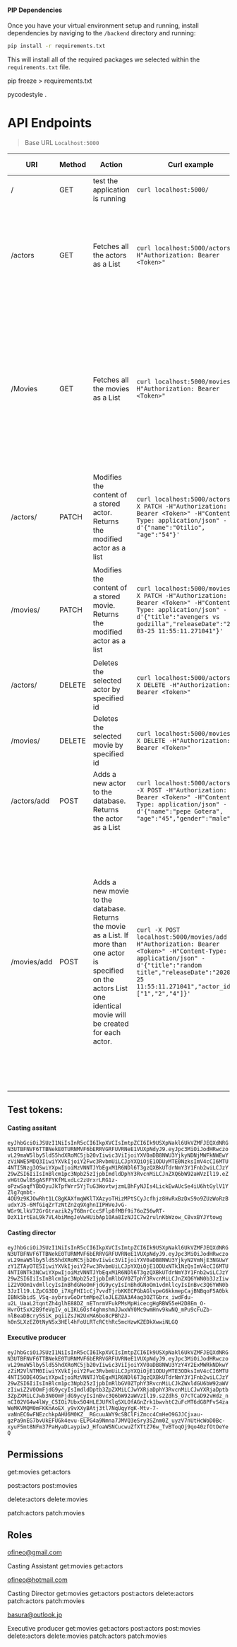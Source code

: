 


#### PIP Dependencies

Once you have your virtual environment setup and running, install dependencies by naviging to the `/backend` directory and running:

```bash
pip install -r requirements.txt
```

This will install all of the required packages we selected within the `requirements.txt` file.


pip freeze > requirements.txt

pycodestyle .

# API Endpoints

> Base URL `Localhost:5000`

URI|Method|Action|Curl example|return example
---|---|---|---|---
/|GET|test the application is running|`curl localhost:5000/`|'Hi There'
/actors|GET|Fetches all the actors as a List|`curl localhost:5000/actors -H"Authorization: Bearer <Token>"`|`{"actors": [{"age": 54, "gender": "male", "id": 7, "name": "Otilio"}, {"age": 45, "gender": "male", "id": 9, "name": "pepe Gotera"},], "status": true}`|
/Movies|GET|Fetches all the movies as a List|`curl localhost:5000/movies -H"Authorization: Bearer <Token>"`|`{"movies": [{      "actor_id": 4, "id": 13, "release date": "Sun, 17 May 2020 00:00:00 GMT", "title": "random title" }, {"actor_id": 1, "id": 8, "release date": "Thu, 25 Mar 2021 11:55:11 GMT", "title": avengers vs godzilla" }],"status": true }`|
/actors/<id>|PATCH|Modifies the content of a stored actor. Returns the modified actor as a list|`curl localhost:5000/actors/2 -X PATCH -H"Authorization: Bearer <Token>" -H"Content-Type: application/json" -d'{"name":"Otilio", "age":"54"}'`|`{"actor": [{"age": 54, "gender": "male", "id": 2, "name": "Otilio"}], status": true}`|
/movies/<id>|PATCH|Modifies the content of a stored movie. Returns the modified actor as a list|`curl localhost:5000/movies/5 -X PATCH -H"Authorization: Bearer <Token>" -H"Content-Type: application/json" -d'{"title":"avengers vs godzilla","releaseDate":"2021-03-25 11:55:11.271041"}'`|`{"movie": [{"actor_id": 1, "id": 5, "release date": "Thu, 25 Mar 2021 11:55:11 GMT", "title": "avengers vs godzilla"}], "status": true}`|
/actors/<id>|DELETE|Deletes the selected actor by specified id|`curl localhost:5000/actors/3 -X DELETE -H"Authorization: Bearer <Token>"`|`{"actor": "3", "status": true}`|
/movies/<id>|DELETE|Deletes the selected movie by specified id|`curl localhost:5000/movies/3 -X DELETE -H"Authorization: Bearer <Token>"`|`{"movie": "3", "status": true}`|
/actors/add|POST|Adds a new actor to the database. Returns the actor as a List|`curl localhost:5000/actors/add -X POST -H"Authorization: Bearer <Token>" -H"Content-Type: application/json" -d'{"name":"pepe Gotera", "age":"45","gender":"male"}'`|`{ "actor": [{"age": 45, "gender": "male", "id": 1, "name": "pepe Gotera" }], "status": true }`|
/movies/add|POST|Adds a new movie to the database. Returns the movie as a List. If more than one actor is specified on the actors List one identical movie will be created for each actor.|`curl -X POST localhost:5000/movies/add  -H"Authorization: Bearer <Token>" -H"Content-Type: application/json" -d'{"title":"random title","releaseDate":"2020-03-25 11:55:11.271041","actor_id": ["1","2","4"]}'`|`{ "movie": [{"actor_id": "1", "id": null, "release date": "Sun, 17 May 2020 00:00:00 GMT", "title": "random title" }, { "actor_id": "2", "id": null, "release date": "Sun, 17 May 2020 00:00:00 GMT", "title": "random title" },{"actor_id": "4", "id": null, "release date": "Sun, 17 May 2020 00:00:00 GMT", "title": random title"}], "status": true}`|


## Test tokens:

#### Casting assitant

`eyJhbGciOiJSUzI1NiIsInR5cCI6IkpXVCIsImtpZCI6Ik9USXpNakl6UkVZMFJEQXdNRGN3UTBFNVF6TTBNekE0TURNMVF6bERRVGRFUVRNeE1VUXpNdyJ9.eyJpc3MiOiJodHRwczovL29maW5lby5ldS5hdXRoMC5jb20vIiwic3ViIjoiYXV0aDB8NWU3YjkyNDNjMWFkNWEwYzViNWE5MDQ3IiwiYXVkIjoiY2Fwc3RvbmUiLCJpYXQiOjE1ODUyMTE0NzksImV4cCI6MTU4NTI5Nzg3OSwiYXpwIjoiMzVNNTJYbEgxM1R6NDl6T3gzQXBkUTdrNmY3Y1Fnb2wiLCJzY29wZSI6IiIsInBlcm1pc3Npb25zIjpbImdldDphY3RvcnMiLCJnZXQ6bW92aWVzIl19.eZvHGtOwlBSgASFFYKfMLxdLc2zUrxrLRG1z-oPzwSaqfYBbOyuJkTpfWrr5YjTuG3WovtwjzmLBhFyNJIs4LickEwAUcSe4iU6htGylV1YZlg7qmbt-4OU9z9KJOwRht1LC8gKAXfmqWKlTXAzyoTHizMPtSCyJcfhjz8HvRxBzDxS9o9ZUzWoRzBudxYJ5-6MfGiqZrTzNtZn2q9XghnIIPHVeJvG-WGr9LlkV72GrGtrazik2yT6BnrCccSFlp8fMBf9i76oZ56wRT-DzX11rtEaL9k7VL4biMmgJeVwHUibAp10Aa8IzNJIC7w2rulnKbWzow_C8vxBYJYtowg`

#### Casting director

`eyJhbGciOiJSUzI1NiIsInR5cCI6IkpXVCIsImtpZCI6Ik9USXpNakl6UkVZMFJEQXdNRGN3UTBFNVF6TTBNekE0TURNMVF6bERRVGRFUVRNeE1VUXpNdyJ9.eyJpc3MiOiJodHRwczovL29maW5lby5ldS5hdXRoMC5jb20vIiwic3ViIjoiYXV0aDB8NWU3YjkyN2VmNjE3NGUwYzY1ZTAyOTE5IiwiYXVkIjoiY2Fwc3RvbmUiLCJpYXQiOjE1ODUxNTk1NzQsImV4cCI6MTU4NTI0NTk3NCwiYXpwIjoiMzVNNTJYbEgxM1R6NDl6T3gzQXBkUTdrNmY3Y1Fnb2wiLCJzY29wZSI6IiIsInBlcm1pc3Npb25zIjpbImRlbGV0ZTphY3RvcnMiLCJnZXQ6YWN0b3JzIiwiZ2V0Om1vdmllcyIsInBhdGNoOmFjdG9ycyIsInBhdGNoOm1vdmllcyIsInBvc3Q6YWN0b3JzIl19.LZpCG3DD_i7XgFHI1cCj7vvdTjrbKKECPGbAGlvpeG6kkmepCajBNBqoF5A0bkIBNk5bidS_VSq-aybrsvGoDrtmMpeZloJLEZ8A3A4ag3OZTGbrx_iwdFdu-u2L_UaaL2tqntZh4glhE88DZ_nETnrmVFukPMsMpHicecgHgRBWS5eH2D8Em_O-HvrOt5xX2B9feVgIv_oLIKL6Osf4ghmshmJJwxWY0Mc9wmHnv9kwNQ_mPu9cFuZb-nlBeaDBcry5SiK_pqiiZsJW2UxMA6bo8cPBh2J-h0nSLXzEZ0tNyNSx3HEl4hFoULRTcRCthRc5mcHzwKZEDkXwwiNLGQ`

#### Executive producer

`eyJhbGciOiJSUzI1NiIsInR5cCI6IkpXVCIsImtpZCI6Ik9USXpNakl6UkVZMFJEQXdNRGN3UTBFNVF6TTBNekE0TURNMVF6bERRVGRFUVRNeE1VUXpNdyJ9.eyJpc3MiOiJodHRwczovL29maW5lby5ldS5hdXRoMC5jb20vIiwic3ViIjoiYXV0aDB8NWU3YzY4Y2ExMWRkNDkwYzZiM2VlNTM0IiwiYXVkIjoiY2Fwc3RvbmUiLCJpYXQiOjE1ODUyMTE3ODksImV4cCI6MTU4NTI5ODE4OSwiYXpwIjoiMzVNNTJYbEgxM1R6NDl6T3gzQXBkUTdrNmY3Y1Fnb2wiLCJzY29wZSI6IiIsInBlcm1pc3Npb25zIjpbImRlbGV0ZTphY3RvcnMiLCJkZWxldGU6bW92aWVzIiwiZ2V0OmFjdG9ycyIsImdldDptb3ZpZXMiLCJwYXRjaDphY3RvcnMiLCJwYXRjaDptb3ZpZXMiLCJwb3N0OmFjdG9ycyIsInBvc3Q6bW92aWVzIl19.s2ZdhS_O7cTCaD92vHdz_nnCI02VG4w4lWy_C5IOi7Ubx5O4HLEJUFKlqSXLOfAGnZrk1bwvhtC2uFcMT6dG8PFvS4zaWeMKVMQM0mFKKnAoEX_y9vXXyBAtj3tl7NqUqyYgK-Mtv-7-vaNnEC6wFNEzchkpAHU6M0KZ__RGcuuAWY9cSBClFiZmcc4CmHeO9GJJCjxau-gzPa9nEG7bvUkEFUGk4evu-ELPG4a9Nmna7JMVQ3eSry3SZnm0Z_uyzV7nUtHcWoD0Bc-xyuF5mt8NFm37PaHyaDLaypiwJ_HfoaWSNCucwuZfXTtZ76w_TvBToqOj9qo40zfOtOeYeQ`


## Permissions

get:movies
get:actors

post:actors
post:movies

delete:actors
delete:movies

patch:actors
patch:movies

## Roles
ofineo@gmail.com


Casting Assistant
    get:movies
    get:actors


ofineo@hotmail.com

Casting Director
    get:movies
    get:actors
    post:actors
    delete:actors
    patch:actors
    patch:movies


basura@outlook.jp

Executive producer
    get:movies
    get:actors
    post:actors
    post:movies
    delete:actors
    delete:movies
    patch:actors
    patch:movies

